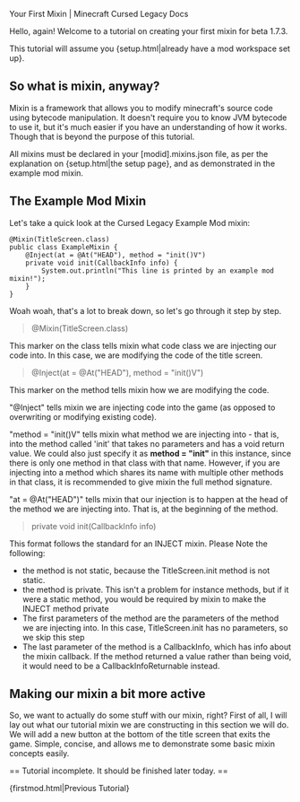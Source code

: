 Your First Mixin | Minecraft Cursed Legacy Docs

Hello, again! Welcome to a tutorial on creating your first mixin for beta 1.7.3.

This tutorial will assume you {setup.html|already have a mod workspace set up}.

## So what is mixin, anyway?

Mixin is a framework that allows you to modify minecraft's source code using bytecode manipulation. It doesn't require you to know JVM bytecode to use it, but it's much easier if you have an understanding of how it works. Though that is beyond the purpose of this tutorial.

All mixins must be declared in your [modid].mixins.json file, as per the explanation on {setup.html|the setup page}, and as demonstrated in the example mod mixin.

## The Example Mod Mixin

Let's take a quick look at the Cursed Legacy Example Mod mixin:

```
@Mixin(TitleScreen.class)
public class ExampleMixin {
	@Inject(at = @At("HEAD"), method = "init()V")
	private void init(CallbackInfo info) {	
		System.out.println("This line is printed by an example mod mixin!");
	}
}
```

Woah woah, that's a lot to break down, so let's go through it step by step.

> @Mixin(TitleScreen.class)

This marker on the class tells mixin what code class we are injecting our code into. In this case, we are modifying the code of the title screen.

> @Inject(at = @At("HEAD"), method = "init()V")

This marker on the method tells mixin how we are modifying the code.

"@Inject" tells mixin we are injecting code into the game (as opposed to overwriting or modifying existing code).

"method = "init()V" tells mixin what method we are injecting into - that is, into the method called 'init' that takes no parameters and has a void return value. We could also just specify it as **method = "init"** in this instance, since there is only one method in that class with that name. However, if you are injecting into a method which shares its name with multiple other methods in that class, it is recommended to give mixin the full method signature.

"at = @At("HEAD")" tells mixin that our injection is to happen at the head of the method we are injecting into. That is, at the beginning of the method.

> private void init(CallbackInfo info)	

This format follows the standard for an INJECT mixin. Please Note the following:
- the method is not static, because the TitleScreen.init method is not static.
- the method is private. This isn't a problem for instance methods, but if it were a static method, you would be required by mixin to make the INJECT method private
- The first parameters of the method are the parameters of the method we are injecting into. In this case, TitleScreen.init has no parameters, so we skip this step
- The last parameter of the method is a CallbackInfo, which has info about the mixin callback. If the method returned a value rather than being void, it would need to be a CallbackInfoReturnable instead.

## Making our mixin a bit more active

So, we want to actually do some stuff with our mixin, right? First of all, I will lay out what our tutorial mixin we are constructing in this section we will do. We will add a new button at the bottom of the title screen that exits the game. Simple, concise, and allows me to demonstrate some basic mixin concepts easily.

== Tutorial incomplete. It should be finished later today. ==


{firstmod.html|Previous Tutorial}